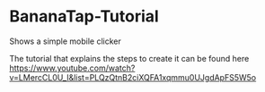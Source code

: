 # BananaTap-Tutorial

Shows a simple mobile clicker

The tutorial that explains the steps to create it can be found here
https://www.youtube.com/watch?v=LMercCL0U_I&list=PLQzQtnB2ciXQFA1xqmmu0UJgdApFS5W5o
